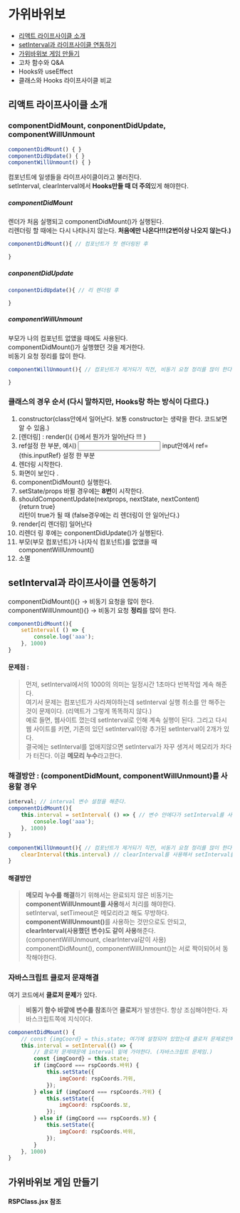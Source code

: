 # 가위바위보

+ [리액트 라이프사이클 소개](#리액트-라이프사이클-소개)
+ [setInterval과 라이프사이클 연동하기](#setInterval과-라이프사이클-연동하기)
+ [가위바위보 게임 만들기](#가위바위보-게임-만들기)
+ 고차 함수와 Q&amp;A
+ Hooks와 useEffect
+ 클래스와 Hooks 라이프사이클 비교

## 리액트 라이프사이클 소개

### componentDidMount, conponentDidUpdate, componentWillUnmount

```javascript 
componentDidMount() { }
componentDidUpdate() { }
componentWillUnmount() { }
```

컴포넌트에 일생들을 라이프사이클이라고 불러진다.<br>
setInterval, clearInterval에서 <strong>Hooks만들 때 더 주의</strong>있게 해야한다.<br>

##### componentDidMount
렌더가 처음 실행되고 componentDidMount()가 실행된다.<br>
리렌더링 할 때에는 다시 나타나지 않는다. <strong>처음에만 나온다!!!(2번이상 나오지 않는다.)</strong><br>
```javascript
componentDidMount(){ // 컴포넌트가 첫 렌더링된 후

} 
```
##### conponentDidUpdate
```javascript
conponentDidUpdate(){ // 리 렌더링 후

} 
```
##### componentWillUnmount
부모가 나의 컴포넌트 없앴을 때에도 사용된다.<br>
componentDidMount()가 실행했던 것을 제거한다.<br>
비동기 요청 정리를 많이 한다.
```javascript
componentWillUnmount(){ // 컴포넌트가 제거되기 직전, 비동기 요청 정리를 많이 한다.

} 
```

### 클래스의 경우 순서 (다시 말하지만, Hooks랑 하는 방식이 다르다.)

1. constructor(class안에서 일어난다. 보통 constructor는 생략을 한다. 코드보면 알 수 있음.) 
2. [렌더링] : render(){  {}에서 뭔가가 일어난다 !!! }  
3. ref설정 한 부분, 예시) <input> input안에서 ref={this.inputRef} 설정 한 부분
4. 렌더링 시작한다.
5. 화면이 보인다 .
6. componentDidMount() 실행한다.
7. setState/props 바뀔 경우에는 <strong>8번</strong>이 시작한다. 
8. shouldComponentUpdate(nextprops, nextState, nextContent) <br>{return true}<br> 리턴이 true가 될 때 (false경우에는 리 렌더링이 안 일어난다.) 
9. render[리 렌더링] 일어난다 
10. 리렌더 링 후에는 conponentDidUpdate()가 실행된다.
11. 부모(부모 컴포넌트)가 나(자식 컴포넌트)를 없앴을 때 componentWillUnmount() 
12. 소멸


 
## setInterval과 라이프사이클 연동하기

componentDidMount(){} -> 비동기 요청을 많이 한다.<br>
componentWillUnmount(){} -> 비동기 요청 <strong>정리</strong>를 많이 한다.<br>


```javascript
componentDidMount(){
    setInterval( () => {
        console.log('aaa');
    }, 1000)
} 
```
#### 문제점 : <br>
> 먼저, setInterval에서의 1000의 의미는 일정시간 1초마다 반복작업 계속 해준다.<br>
> 여기서 문제는 컴포넌트가 사라져야하는데 setInterval 실행 취소를 안 해주는 것이 문제이다. (리액트가 그렇게 똑똑하지 않다.)<br>
> 예로 들면, 웹사이트 껐는데 setInterval로 인해 계속 실행이 된다. 그리고 다시 웹 사이트를 키면, 기존의 있던 setInterval이랑 추가된 setInterval이 2개가 있다.<br>
> 결국에는 setInterval를 없애지않으면 setInterval가 자꾸 생겨서 메모리가 차다가 터진다. 이걸 <strong>메모리 누수</strong>라고한다.<br>

### 해결방안 : (componentDidMount, componentWillUnmount)를 사용할 경우
```javascript
interval; // interval 변수 설정을 해준다.
componentDidMount(){
    this.interval = setInterval( () => { // 변수 안에다가 setInterval를 사용한다.
        console.log('aaa');
    }, 1000)
} 

componentWillUnmount(){ // 컴포넌트가 제거되기 직전, 비동기 요청 정리를 많이 한다.
    clearInterval(this.interval) // clearInterval를 사용해서 setInterval를 삭제한다
} 

```
#### 해결방안<br>
> <strong>메모리 누수를 해결</strong>하기 위해서는 완료되지 않은 비동기는 <strong>componentWillUnmount를 사용</strong>해서 처리를 해야한다.<br>
setInterval, setTimeout은 메모리라고 해도 무방하다.<br>
> <strong>componentWillUnmount()</strong>를 사용하는 것만으로도 안되고, <strong>clearInterval(사용했던 변수)도 같이 사용</strong>해준다.<br>
(componentWillUnmount, clearInterval같이 사용)<br>
componentDidMount(), componentWillUnmount()는 서로 짝이되어서 동작해야한다.<br>


### 자바스크립트 클로저 문재해결

여기 코드에서 <strong>클로저 문제</strong>가 있다.<br>
> <strong>비동기 함수 바깥에 변수를 참조</strong>하면 <strong>클로저</strong>가 발생한다. 항상 조심해야한다. 자바스크립트쪽에 지식이다.<br>

```javascript
componentDidMount() { 
    // const {imgCoord} = this.state; 여기에 설정되어 있었는데 클로저 문제로인해서 setInterval안에 넣어주었다.
    this.interval = setInterval(() => {
        // 클로저 문제때문에 interval 밑에 가야한다. (자바스크립트 문제임.)
        const {imgCoord} = this.state;
        if (imgCoord === rspCoords.바위) {
            this.setState({
                imgCoord: rspCoords.가위,
            });
        } else if (imgCoord === rspCoords.가위) {
            this.setState({
                imgCoord: rspCoords.보,
            });
        } else if (imgCoord === rspCoords.보) {
            this.setState({
                imgCoord: rspCoords.바위,
            });
        }
    }, 1000)
}

```

## 가위바위보 게임 만들기

#### RSPClass.jsx 참조

